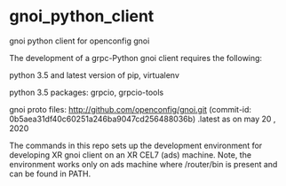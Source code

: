 # gnoi_python_client
gnoi python client for openconfig gnoi

The development of a grpc-Python gnoi client requires the following:

python 3.5 and latest version of pip, virtualenv

python 3.5 packages: grpcio, grpcio-tools

gnoi proto files: http://github.com/openconfig/gnoi.git (commit-id: 0b5aea31df40c60251a246ba9047cd256488036b) .latest as on may 20 , 2020

The commands in this repo sets up the development environment for developing XR gnoi client on an XR CEL7 (ads) machine. Note, the environment works only on ads machine where /router/bin is present and can be found in PATH.

